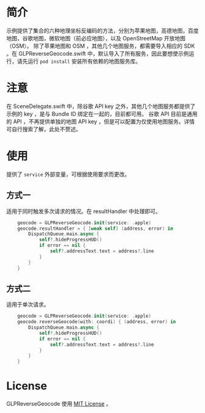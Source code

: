 

# 简介
示例提供了集合的六种地理坐标反编码的方法，分别为苹果地图，高德地图，百度地图，谷歌地图，微软地图（前必应地图），以及 OpenStreetMap 开放地图（OSM）。
除了苹果地图和 OSM ，其他几个地图服务，都需要导入相应的 SDK 。在 GLPReverseGeocode.swift 中，默认导入了所有服务，因此要想使示例运行，请先运行 `pod install` 安装所有依赖的地图服务库。
# 注意
在 SceneDelegate.swift 中，除谷歌 API key 之外，其他几个地图服务都提供了示例的 key ，是与 Bundle ID 绑定在一起的，目前都可用。
谷歌 API 目前是通用的 API ，不再提供单独的地图 API key ，但是可以配置为仅使用地图服务。详情可自行搜索了解，此处不赘述。

# 使用

提供了 `service` 外部变量，可根据使用要求而更改。

## 方式一
适用于同时触发多次请求的情况。在 resultHandler 中处理即可。
```swift
    geocode = GLPReverseGeocode.init(service: .apple)
    geocode.resultHandler = { [weak self] (address, error) in
        DispatchQueue.main.async {
            self?.hideProgressHUD()
            if error == nil {
                self?.addressText.text = address?.line
            }
        }
    }
```

## 方式二
适用于单次请求。
```swift
    geocode = GLPReverseGeocode.init(service: .apple)
    geocode.reverseGeocode(with: coordi) { (address, error) in
        DispatchQueue.main.async {
            self?.hideProgressHUD()
            if error == nil {
                self?.addressText.text = address?.line
            }
        }
    }
```

# License
GLPReverseGeocode 使用 [MIT License](http://opensource.org/licenses/MIT) 。

